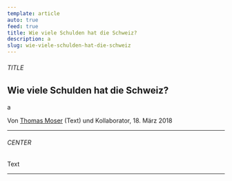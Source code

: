 ```yaml
---
template: article
auto: true
feed: true
title: Wie viele Schulden hat die Schweiz?
description: a
slug: wie-viele-schulden-hat-die-schweiz
---
```


<section><h6>TITLE</h6>

# Wie viele Schulden hat die Schweiz?

a

Von [Thomas Moser](/~df20c50d-2997-4c6a-bf1f-f3905296124e) (Text) und Kollaborator, 18. März 2018

<hr /></section>

<section><h6>CENTER</h6>

Text

<hr /></section>
